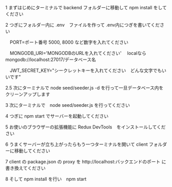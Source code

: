 
1 まずはじめにターミナルで backend フォルダーに移動して npm install をしてください

2 つぎにフォルダー内に .env　ファイルを作って .env内につぎを書いてください

　PORT=ポート番号  5000, 8000 など数字を入れてください

　MONGODB_URI='MONGODBのURLを入れてください'　 localならmongodb://localhost:27017/データベース名

　JWT_SECRET_KEY="シークレットキーを入れてください　どんな文字でもいいです"

2.5 次にターミナルで node seed/seeder.js -d を行って一旦データベース内をクリーンアップします

3 次にターミナルで　node seed/seeder.js を行ってください　

4 つぎに npm start でサーバーを起動してください

5 お使いのブラウザーの拡張機能に Redux DevTools　をインストールしてください

6 うまくサーバーが立ち上がったらもう一つターミナルを開いて client フォルダーに移動してください

7 client の package.json の proxy を http://localhost:バックエンドのポート に書き換えてください

8 そして npm install を行い　npm start
